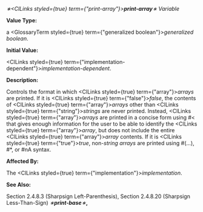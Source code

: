*∗<ClLinks styled={true} term={"print-array"}><b>*print-array*</b></ClLinks>∗ Variable* 



**Value Type:** 



a <GlossaryTerm styled={true} term={"generalized boolean"}><i>generalized boolean</i></GlossaryTerm>. 



**Initial Value:** 



<ClLinks styled={true} term={"implementation-dependent"}><i>implementation-dependent</i></ClLinks>. 



**Description:** 



Controls the format in which <ClLinks styled={true} term={"array"}><i>arrays</i></ClLinks> are printed. If it is <ClLinks styled={true} term={"false"}><i>false</i></ClLinks>, the contents of <ClLinks styled={true} term={"array"}><i>arrays</i></ClLinks> other than <ClLinks styled={true} term={"string"}><i>strings</i></ClLinks> are never printed. Instead, <ClLinks styled={true} term={"array"}><i>arrays</i></ClLinks> are printed in a concise form using #&lt; that gives enough information for the user to be able to identify the <ClLinks styled={true} term={"array"}><i>array</i></ClLinks>, but does not include the entire <ClLinks styled={true} term={"array"}><i>array</i></ClLinks> contents. If it is <ClLinks styled={true} term={"true"}><i>true</i></ClLinks>, non-*string arrays* are printed using #(...), #\*, or #nA syntax. 



**Affected By:** 



The <ClLinks styled={true} term={"implementation"}><i>implementation</i></ClLinks>. 







 



 



**See Also:** 



Section 2.4.8.3 (Sharpsign Left-Parenthesis), Section 2.4.8.20 (Sharpsign Less-Than-Sign) *∗***print-base***∗***,** 